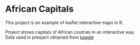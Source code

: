 # African Capitals

This project is an example of leaflet interactive maps in R.  

Project shows capitals of African coutries in an interactive way.  
Data used in preoject obtained from [kaggle](https://www.kaggle.com/nikitagrec/world-capitals-gps/data) 